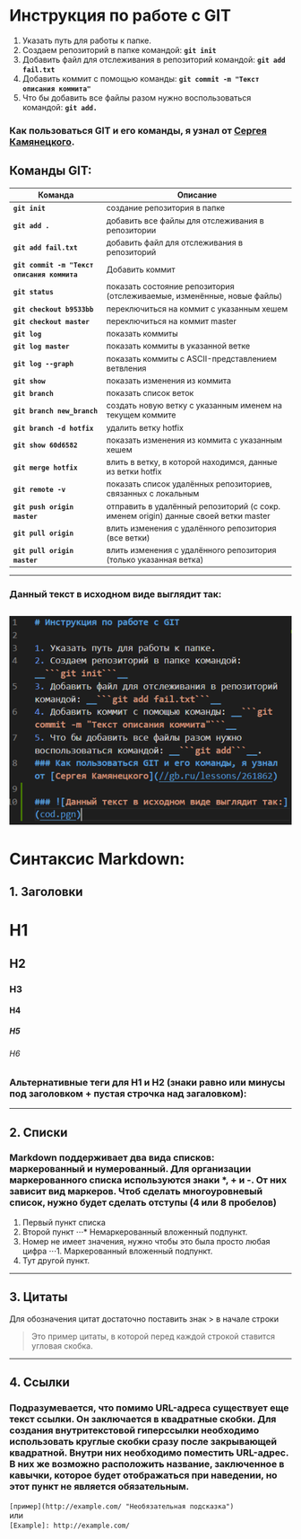 # Инструкция по работе с GIT

1. Указать путь для работы к папке.
2. Создаем репозиторий в папке командой: __```git init```__ 
3. Добавить файл для отслеживания в репозиторий командой: __```git add fail.txt```__
4. Добавить коммит с помощью команды: __```git commit -m "Текст описания коммита"```__
5. Что бы добавить все файлы разом нужно воспользоваться командой: __```git add.```__
### Как пользоваться GIT и его команды, я узнал от [Сергея Камянецкого](//gb.ru/lessons/261862).
 ## Команды GIT:
| Команда  | Описание |
| ------------- | ------------- |
| __```git init```__   | создание репозитория в папке  |
| __```git add .```__| добавить все файлы для отслеживания в репозитории | 
| __```git add fail.txt```__   | добавить файл для отслеживания в репозиторий  |
| __```git commit -m "Текст описания коммита```__ | Добавить коммит |
| __```git status```__| показать состояние репозитория (отслеживаемые, изменённые, новые файлы)| 
|__```git checkout b9533bb```__| переключиться на коммит с указанным хешем| 
|__```git checkout master```__ | переключиться на коммит master| 
| __```git log```__| показать коммиты| 
| __```git log master```__| показать коммиты в указанной ветке| 
|__```git log --graph```__ | показать коммиты с ASCII-представлением ветвления| 
| __```git show```__|показать изменения из коммита | 
| __```git branch ```__|показать список веток | 
| __```git branch new_branch```__|создать новую ветку с указанным именем на текущем коммите | 
| __```git branch -d hotfix```__| удалить ветку hotfix| 
| __```git show 60d6582```__| показать изменения из коммита с указанным хешем| 
| __```git merge hotfix```__|влить в ветку, в которой находимся, данные из ветки hotfix | 
| __```git remote -v```__| показать список удалённых репозиториев, связанных с локальным| 
| __```git push origin master```__|отправить в удалённый репозиторий (с сокр. именем origin) данные своей ветки master | 
| __```git pull origin```__| влить изменения с удалённого репозитория (все ветки)| 
| __```git pull origin master```__|влить изменения с удалённого репозитория (только указанная ветка) | 

---
### Данный текст в исходном виде выглядит так:
![картинка код](cod.png)
---
# Синтаксис Markdown:
## 1. Заголовки
# H1
## H2
### H3
#### H4
##### H5
###### H6  
### Альтернативные теги для H1 и H2 (знаки равно или минусы под заголовком + пустая строчка над загаловком):
---
## 2. Списки
###     Markdown поддерживает два вида списков: маркерованный и нумерованный. Для организации маркерованного списка используются знаки *, + и -. От них зависит вид маркеров. Чтоб сделать многоуровневый список, нужно будет сделать отступы (4 или 8 пробелов)

1. Первый пункт списка
2. Второй пункт
⋅⋅⋅* Немаркерованный вложенный подпункт. 
1. Номер не имеет значения, нужно чтобы это была просто любая цифра
⋅⋅⋅1. Маркерованный вложенный подпункт.
4. Тут другой пункт.
---
## 3. Цитаты
Для обозначения цитат достаточно поставить знак > в начале строки
>Это пример цитаты,
>в которой перед каждой строкой
>ставится угловая скобка.
---
## 4. Ссылки
### Подразумевается, что помимо URL-адреса существует еще текст ссылки. Он заключается в квадратные скобки. Для создания внутритекстовой гиперссылки необходимо использовать круглые скобки сразу после закрывающей квадратной. Внутри них необходимо поместить URL-адрес. В них же возможно расположить название, заключенное в кавычки, которое будет отображаться при наведении, но этот пункт не является обязательным.

```[пример](http://example.com/ "Необязательная подсказка")```   
или    
```[Example]: http://example.com/```
